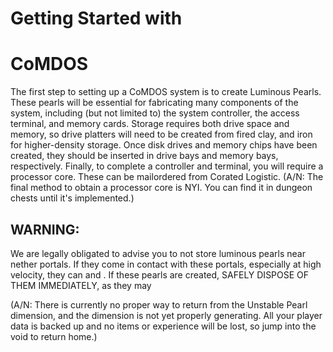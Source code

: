 # Getting Started with

# CoMDOS

The first step to setting up a CoMDOS system is to create Luminous Pearls. These pearls will be essential for fabricating many components of the system, including (but not limited to) the system controller, the access terminal, and memory cards. Storage requires both drive space and memory, so drive platters will need to be created from fired clay, and iron for higher-density storage. Once disk drives and memory chips have been created, they should be inserted in drive bays and memory bays, respectively. Finally, to complete a controller and terminal, you will require a processor core. These can be mail<!-- fuzz 1 -->ordered from Cor<!-- fuzz 3 -->ated Logistic<!-- fuzz 5 -->. (A/N: The final method to obtain a processor core is NYI. You can find it in dungeon chests until it's implemented.)

## WARNING:

We are legally obligated to advise you to not store luminous pearls near nether portals. If they come in contact with these portals, especially at high velocity, they can <!-- fuzz 24 --> and <!-- fuzz 16 -->. If these pearls are created, SAFELY DISPOSE OF THEM IMMEDIATELY, as they may <!-- fuzz 8 --> *<!-- fuzz 8 -->* **<!-- fuzz 8 -->**

(A/N: There is currently no proper way to return from the Unstable Pearl dimension, and the dimension is not yet properly generating. All your player data is backed up and no items or experience will be lost, so jump into the void to return home.)
